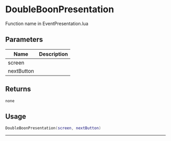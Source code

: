 # DoubleBoonPresentation

Function name in EventPresentation.lua

## Parameters

| Name       | Description |
| ---------- | ----------- |
| screen     |             |
| nextButton |             |

## Returns

`none`

## Usage

```lua
DoubleBoonPresentation(screen, nextButton)
```

---
